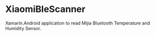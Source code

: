 # XiaomiBleScanner

Xamarin.Android application to read Mijia Bluetooth Temperature and Humidity Sensor.
